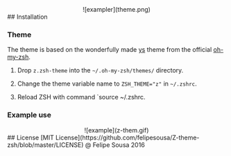 <center>
  ![exampler](theme.png)
</center>
## Installation

### Theme
  The theme is based on the wonderfully made [ys](https://github.com/robbyrussell/oh-my-zsh/blob/master/themes/ys.zsh-theme) theme from the official [oh-my-zsh](https://github.com/robbyrussell/oh-my-zsh).

  1. Drop `z.zsh-theme` into the `~/.oh-my-zsh/themes/` directory.

  2. Change the theme variable name to `ZSH_THEME="z"` in `~/.zshrc`.

  3. Reload ZSH with command `source ~/.zshrc.

### Example use
<center>
  ![example](z-them.gif)
</center>
## License
[MIT License](https://github.com/felipesousa/Z-theme-zsh/blob/master/LICENSE) @ Felipe Sousa 2016
